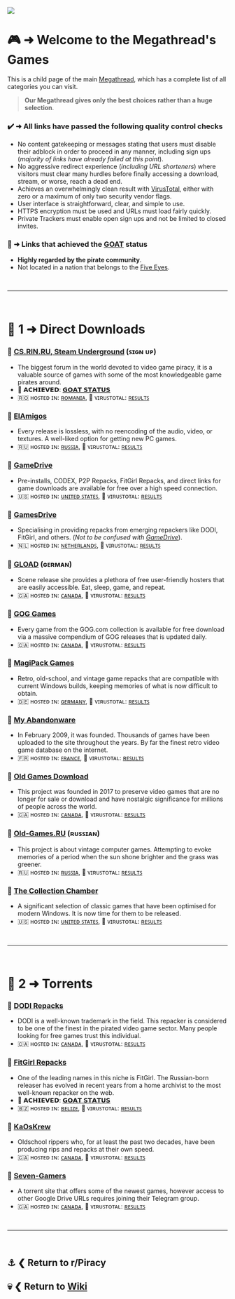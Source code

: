 ![](%%games%%)

# 🎮 ➜ Welcome to the Megathread's **Games**
This is a child page of the main [Megathread](https://www.reddit.com/r/Piracy/wiki/megathread/), which has a complete list of all categories you can visit.
 
>**Our Megathread gives only the best choices rather than a huge selection**.

### ✔️ ➜ All links have passed the following quality control checks
- No content gatekeeping or messages stating that users must disable their adblock in order to proceed in any manner, including sign ups (*majority of links have already failed at this point*).
- No aggressive redirect experience (*including URL shorteners*) where visitors must clear many hurdles before finally accessing a download, stream, or worse, reach a dead end.
- Achieves an overwhelmingly clean result with [VirusTotal](https://www.virustotal.com/gui/home/url), either with zero or a maximum of only two security vendor flags.
- User interface is straightforward, clear, and simple to use.
- HTTPS encryption must be used and URLs must load fairly quickly.
- Private Trackers must enable open sign ups and not be limited to closed invites.

### 🐐 ➜ Links that achieved the [GOAT](https://www.urbandictionary.com/define.php?term=goat) status
- **Highly regarded by the pirate community**.
- Not located in a nation that belongs to the [Five Eyes](https://en.wikipedia.org/wiki/Five_Eyes).

&nbsp;

---

&nbsp;

# 📑 1 ➜ Direct Downloads

### 🔗 [CS.RIN.RU, Steam Underground](https://cs.rin.ru/forum/) (ꜱɪɢɴ ᴜᴘ)
- The biggest forum in the world devoted to video game piracy, it is a valuable source of games with some of the most knowledgeable game pirates around.
- 🐐 𝗔𝗖𝗛𝗜𝗘𝗩𝗘𝗗: [𝗚𝗢𝗔𝗧 𝗦𝗧𝗔𝗧𝗨𝗦](https://www.urbandictionary.com/define.php?term=goat)
- 🇷🇴 ʜᴏꜱᴛᴇᴅ ɪɴ: [ʀᴏᴍᴀɴɪᴀ](https://check-host.net/ip-info?host=https%3A%2F%2Fcs.rin.ru%2Fforum%2F&csrf_token=80329e0db73259cd429f139a331bc866e8562bd0), 🩻 ᴠɪʀᴜꜱᴛᴏᴛᴀʟ: [ʀᴇꜱᴜʟᴛꜱ](https://www.virustotal.com/gui/url/9bcece5c7ce65e847f97316c5788032180b278c7ff2e14cc58de1fa7af77d29c)

### 🔗 [ElAmigos](https://elamigos.site/)
- Every release is lossless, with no reencoding of the audio, video, or textures. A well-liked option for getting new PC games.
- 🇷🇺 ʜᴏꜱᴛᴇᴅ ɪɴ: [ʀᴜꜱꜱɪᴀ](https://check-host.net/ip-info?host=https%3A%2F%2Felamigos.site%2F&csrf_token=3bfab04c5dfd98f4c0de1c0fd4dee7014acaa05b), 🩻 ᴠɪʀᴜꜱᴛᴏᴛᴀʟ: [ʀᴇꜱᴜʟᴛꜱ](https://www.virustotal.com/gui/url/8ef286d2c7916f1abedcf2b4c9a88012541129d727b8a74834fc163e0f01b4d3)

### 🔗 [GameDrive](https://gamedrive.org/)
- Pre-installs, CODEX, P2P Repacks, FitGirl Repacks, and direct links for game downloads are available for free over a high speed connection.
- 🇺🇸 ʜᴏꜱᴛᴇᴅ ɪɴ: [ᴜɴɪᴛᴇᴅ ꜱᴛᴀᴛᴇꜱ](https://check-host.net/ip-info?host=https%3A%2F%2Fgamedrive.org%2F&csrf_token=93ade2f48968d23eece450780c4342327bfdb3c2), 🩻 ᴠɪʀᴜꜱᴛᴏᴛᴀʟ: [ʀᴇꜱᴜʟᴛꜱ](https://www.virustotal.com/gui/url/9980038fa70f8a067f4ca5df6899940568061485a508659d0b9e25f417e8960a)

### 🔗 [GamesDrive](https://gamesdrive.net/)
- Specialising in providing repacks from emerging repackers like DODI, FitGirl, and others. (*Not to be confused with [GameDrive](https://gamedrive.org/)*).
- 🇳🇱 ʜᴏꜱᴛᴇᴅ ɪɴ: [ɴᴇᴛʜᴇʀʟᴀɴᴅꜱ](https://check-host.net/ip-info?host=https%3A%2F%2Fgamesdrive.net%2F&csrf_token=93ade2f48968d23eece450780c4342327bfdb3c2), 🩻 ᴠɪʀᴜꜱᴛᴏᴛᴀʟ: [ʀᴇꜱᴜʟᴛꜱ](https://www.virustotal.com/gui/url/cae053db37af33a70a703cd0e4e23915ff1661166fed22767a9ba6d87db68dee)

### 🔗 [GLOAD](https://gload.to/) (ɢᴇʀᴍᴀɴ)
- Scene release site provides a plethora of free user-friendly hosters that are easily accessible. Eat, sleep, game, and repeat.
- 🇨🇦 ʜᴏꜱᴛᴇᴅ ɪɴ: [ᴄᴀɴᴀᴅᴀ](https://check-host.net/ip-info?host=https%3A%2F%2Fgload.to%2F&csrf_token=93ade2f48968d23eece450780c4342327bfdb3c2), 🩻 ᴠɪʀᴜꜱᴛᴏᴛᴀʟ: [ʀᴇꜱᴜʟᴛꜱ](https://www.virustotal.com/gui/url/f662f28805be160b811b8cc6ac4e8ddd790631f1a077931fe97d62d51b3de228)

### 🔗 [GOG Games](https://gog-games.com/)
- Every game from the GOG.com collection is available for free download via a massive compendium of GOG releases that is updated daily.
- 🇨🇦 ʜᴏꜱᴛᴇᴅ ɪɴ: [ᴄᴀɴᴀᴅᴀ](https://check-host.net/ip-info?host=https%3A%2F%2Fgog-games.com%2F&csrf_token=93ade2f48968d23eece450780c4342327bfdb3c2), 🩻 ᴠɪʀᴜꜱᴛᴏᴛᴀʟ: [ʀᴇꜱᴜʟᴛꜱ](https://www.virustotal.com/gui/url/85833b0223c21640ea6153615a709a4ce0caa8062c175fe7c5b97675cfc1f901)

### 🔗 [MagiPack Games](https://www.magipack.games/)
- Retro, old-school, and vintage game repacks that are compatible with current Windows builds, keeping memories of what is now difficult to obtain.
- 🇩🇪 ʜᴏꜱᴛᴇᴅ ɪɴ: [ɢᴇʀᴍᴀɴʏ](https://check-host.net/ip-info?host=https%3A%2F%2Fwww.magipack.games%2F&csrf_token=93ade2f48968d23eece450780c4342327bfdb3c2), 🩻 ᴠɪʀᴜꜱᴛᴏᴛᴀʟ: [ʀᴇꜱᴜʟᴛꜱ](https://www.virustotal.com/gui/url/7f2daff7c2b22e64d04b04fdc2c5b8574c3035501884c13149b750503ac44f67)

### 🔗 [My Abandonware](https://www.myabandonware.com/)
- In February 2009, it was founded. Thousands of games have been uploaded to the site throughout the years. By far the finest retro video game database on the internet.
- 🇫🇷 ʜᴏꜱᴛᴇᴅ ɪɴ: [ꜰʀᴀɴᴄᴇ](https://check-host.net/ip-info?host=https%3A%2F%2Fwww.myabandonware.com%2F&csrf_token=93ade2f48968d23eece450780c4342327bfdb3c2), 🩻 ᴠɪʀᴜꜱᴛᴏᴛᴀʟ: [ʀᴇꜱᴜʟᴛꜱ](https://www.virustotal.com/gui/url/4ea59a9021a28396793e03c186748f426b289378173df8d216bf8f9cd6b85882)

### 🔗 [Old Games Download](https://oldgamesdownload.com/)
- This project was founded in 2017 to preserve video games that are no longer for sale or download and have nostalgic significance for millions of people across the world.
- 🇨🇦 ʜᴏꜱᴛᴇᴅ ɪɴ: [ᴄᴀɴᴀᴅᴀ](https://check-host.net/ip-info?host=https%3A%2F%2Foldgamesdownload.com%2F&csrf_token=93ade2f48968d23eece450780c4342327bfdb3c2), 🩻 ᴠɪʀᴜꜱᴛᴏᴛᴀʟ: [ʀᴇꜱᴜʟᴛꜱ](https://www.virustotal.com/gui/url/103a3760b1019e40482e34d240ac0379c525ddbc05630129495cdf46ecb3ea74)

### 🔗 [Old-Games.RU](https://www.old-games.ru/) (ʀᴜꜱꜱɪᴀɴ)
- This project is about vintage computer games. Attempting to evoke memories of a period when the sun shone brighter and the grass was greener.
- 🇷🇺 ʜᴏꜱᴛᴇᴅ ɪɴ: [ʀᴜꜱꜱɪᴀ](https://check-host.net/ip-info?host=https%3A%2F%2Fwww.old-games.ru%2F&csrf_token=93ade2f48968d23eece450780c4342327bfdb3c2), 🩻 ᴠɪʀᴜꜱᴛᴏᴛᴀʟ: [ʀᴇꜱᴜʟᴛꜱ](https://www.virustotal.com/gui/url/950454a9f618569a9438e6507d1fcad68a80c14a6bafe72ab2bae913ef39c5fb)

### 🔗 [The Collection Chamber](https://collectionchamber.blogspot.com/)
- A significant selection of classic games that have been optimised for modern Windows. It is now time for them to be released.
- 🇺🇸 ʜᴏꜱᴛᴇᴅ ɪɴ: [ᴜɴɪᴛᴇᴅ ꜱᴛᴀᴛᴇꜱ](https://check-host.net/ip-info?host=https%3A%2F%2Fcollectionchamber.blogspot.com%2F&csrf_token=93ade2f48968d23eece450780c4342327bfdb3c2), 🩻 ᴠɪʀᴜꜱᴛᴏᴛᴀʟ: [ʀᴇꜱᴜʟᴛꜱ](https://www.virustotal.com/gui/url/764447d3c357e15e18dc9d05d829d101ed15b058c8055e679794ee70efeec099)

&nbsp;

---

&nbsp;

# 📑 2 ➜ Torrents

### 🧲 [DODI Repacks](https://dodi-repacks.site/)
- DODI is a well-known trademark in the field. This repacker is considered to be one of the finest in the pirated video game sector. Many people looking for free games trust this individual.
- 🇨🇦 ʜᴏꜱᴛᴇᴅ ɪɴ: [ᴄᴀɴᴀᴅᴀ](https://check-host.net/ip-info?host=https%3A%2F%2Fdodi-repacks.site%2F&csrf_token=3bfab04c5dfd98f4c0de1c0fd4dee7014acaa05b), 🩻 ᴠɪʀᴜꜱᴛᴏᴛᴀʟ: [ʀᴇꜱᴜʟᴛꜱ](https://www.virustotal.com/gui/url/0ef731a789f4f376ebc03332b21baff62337c80e1b26b4134e539afbfb3cb0c1)

### 🧲 [FitGirl Repacks](https://fitgirl-repacks.site/)
- One of the leading names in this niche is FitGirl. The Russian-born releaser has evolved in recent years from a home archivist to the most well-known repacker on the web.
- 🐐 𝗔𝗖𝗛𝗜𝗘𝗩𝗘𝗗: [𝗚𝗢𝗔𝗧 𝗦𝗧𝗔𝗧𝗨𝗦](https://www.urbandictionary.com/define.php?term=goat)
- 🇧🇿 ʜᴏꜱᴛᴇᴅ ɪɴ: [ʙᴇʟɪᴢᴇ](https://check-host.net/ip-info?host=https%3A%2F%2Ffitgirl-repacks.site%2F&csrf_token=3bfab04c5dfd98f4c0de1c0fd4dee7014acaa05b), 🩻 ᴠɪʀᴜꜱᴛᴏᴛᴀʟ: [ʀᴇꜱᴜʟᴛꜱ](https://www.virustotal.com/gui/url/ec7471a96cad5b00693731d66a42355d8f52c466ef466b2df87541d88a0f08c9)

### 🧲 [KaOsKrew](https://kaoskrew.org/)
- Oldschool rippers who, for at least the past two decades, have been producing rips and repacks at their own speed.
- 🇨🇦 ʜᴏꜱᴛᴇᴅ ɪɴ: [ᴄᴀɴᴀᴅᴀ](https://check-host.net/ip-info?host=https%3A%2F%2Fkaoskrew.org%2F&csrf_token=3bfab04c5dfd98f4c0de1c0fd4dee7014acaa05b), 🩻 ᴠɪʀᴜꜱᴛᴏᴛᴀʟ: [ʀᴇꜱᴜʟᴛꜱ](https://www.virustotal.com/gui/url/a1fcd33d1d6b9cafa2455a6e46265c9979d30b93a4183aad1de00722ddcf82f4)

### 🧲 [Seven-Gamers](https://www.seven-gamers.com/)
- A torrent site that offers some of the newest games, however access to other Google Drive URLs requires joining their Telegram group.
- 🇨🇦 ʜᴏꜱᴛᴇᴅ ɪɴ: [ᴄᴀɴᴀᴅᴀ](https://check-host.net/ip-info?host=https%3A%2F%2Fwww.seven-gamers.com%2F&csrf_token=93ade2f48968d23eece450780c4342327bfdb3c2), 🩻 ᴠɪʀᴜꜱᴛᴏᴛᴀʟ: [ʀᴇꜱᴜʟᴛꜱ](https://www.virustotal.com/gui/url/0e7fb0a888f2a68f73eac7457d310637cbebb5f5922e9ada9decf88fd3cdf18f)

&nbsp;

---

&nbsp;

⚓ ❮ Return to **r/Piracy**
---
💀 ❮ Return to [**Wiki**](https://www.reddit.com/r/Piracy/wiki/index/)
---